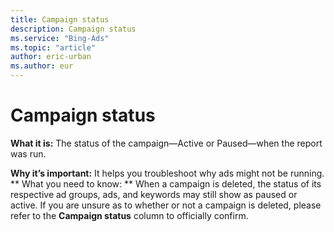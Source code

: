 ```yaml
---
title: Campaign status
description: Campaign status
ms.service: "Bing-Ads"
ms.topic: "article"
author: eric-urban
ms.author: eur
---
```


# Campaign status

**What it is:**    The status of the campaign—Active or Paused—when the report was run.

**Why it’s important:**    It helps you troubleshoot why ads might not be running.
**        What you need to know:      **      When a campaign is deleted, the status of its respective ad groups, ads, and keywords may still show as paused or active. If you are unsure as to whether or not a campaign is deleted, please refer to the **Campaign status** column to officially confirm.


